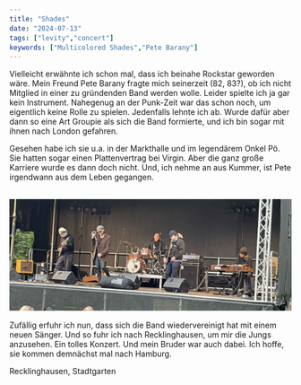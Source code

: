 ```yaml
---
title: "Shades"
date: "2024-07-13"
tags: ["levity","concert"]
keywords: ["Multicolored Shades","Pete Barany"]
---
```

Vielleicht erwähnte ich schon mal, dass ich beinahe Rockstar geworden wäre. Mein Freund Pete Barany fragte mich seinerzeit (82, 83?), ob ich nicht Mitglied in einer zu gründenden Band werden wolle. Leider spielte ich ja gar kein Instrument. Nahegenug an der Punk-Zeit war das schon noch, um eigentlich keine Rolle zu spielen. Jedenfalls lehnte ich ab. Wurde dafür aber dann so eine Art Groupie als sich die Band formierte, und ich bin sogar mit ihnen nach London gefahren. 

Gesehen habe ich sie u.a. in der Markthalle und im legendärem Onkel Pö. Sie hatten sogar einen Plattenvertrag bei Virgin. Aber die ganz große Karriere wurde es dann doch nicht. Und, ich nehme an aus Kummer, ist Pete irgendwann aus dem Leben gegangen.



<br/>  
<img  src="/assets/img/shades.webp" alt="shades">
<br/>  

Zufällig erfuhr ich nun, dass sich die Band wiedervereinigt hat mit einem neuen Sänger. Und so fuhr ich nach Recklinghausen, um mir die Jungs anzusehen. Ein tolles Konzert. Und mein Bruder war auch dabei. Ich hoffe, sie kommen demnächst mal nach Hamburg.

Recklinghausen, Stadtgarten